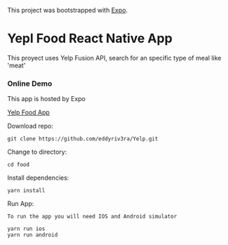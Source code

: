 This project was bootstrapped with [Expo](https://expo.io/).

# Yepl Food React Native App 

This proyect uses Yelp Fusion API, search for an specific type of meal like 'meat'

### Online Demo

This app is hosted by Expo

[Yelp Food App](https://expo.io/@eddy.rivera/food) 

Download repo:
```
git clone https://github.com/eddyriv3ra/Yelp.git
```
Change to directory:
```
cd food
```
Install dependencies:
```
yarn install
```
Run App:
```
To run the app you will need IOS and Android simulator

yarn run ios 
yarn run android
```
